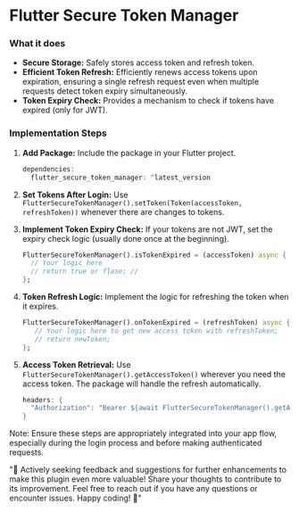 # Flutter Secure Token Manager

### What it does

- **Secure Storage:** Safely stores access token and refresh token.
- **Efficient Token Refresh:** Efficiently renews access tokens upon expiration, ensuring a single
  refresh request even when multiple requests detect token expiry simultaneously.
- **Token Expiry Check:** Provides a mechanism to check if tokens have expired (only for JWT).

### Implementation Steps

1. **Add Package:** Include the package in your Flutter project.

    ```dart
    dependencies:
      flutter_secure_token_manager: ^latest_version
    ```

2. **Set Tokens After Login:**
   Use `FlutterSecureTokenManager().setToken(Token(accessToken, refreshToken))` whenever there are
   changes to tokens.

3. **Implement Token Expiry Check:** If your tokens are not JWT, set the expiry check logic (usually
   done once at the beginning).

    ```dart
    FlutterSecureTokenManager().isTokenExpired = (accessToken) async {
      // Your logic here
      // return true or flase; //
    };
    ```

4. **Token Refresh Logic:** Implement the logic for refreshing the token when it expires.

    ```dart
    FlutterSecureTokenManager().onTokenExpired = (refreshToken) async {
       // Your logic here to get new access token with refreshToken;
       // return newToken;
    };
    ```

5. **Access Token Retrieval:** Use `FlutterSecureTokenManager().getAccessToken()` wherever you need
   the access token. The package will handle the refresh automatically.

    ```dart
    headers: {
      "Authorization": "Bearer ${await FlutterSecureTokenManager().getAccessToken()}"
    }
    ```

Note: Ensure these steps are appropriately integrated into your app flow, especially during the
login process and before making authenticated requests.

"🚀 Actively seeking feedback and suggestions for further enhancements to make this plugin even more
valuable! Share your thoughts to contribute to its improvement. Feel free to reach out if you have
any questions or encounter issues. Happy coding! 🙌"